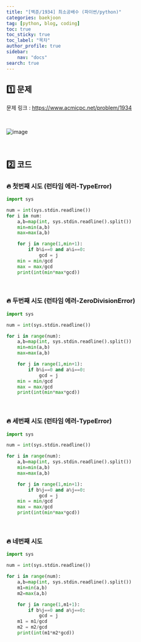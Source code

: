 ```yaml
---
title: "[백준/1934] 최소공배수 (파이썬/python)"
categories: baekjoon
tag: [python, blog, coding]
toc: true
toc_sticky: true
toc_label: "목차"
author_profile: true
sidebar:
    nav: "docs"
search: true
---
```


## 1️⃣ 문제

문제 링크 : <a href="https://www.acmicpc.net/problem/1934" target="_blank">https://www.acmicpc.net/problem/1934</a>

<br/>

![image](https://user-images.githubusercontent.com/52556486/180924951-e7bff878-642f-466e-a0a8-056c1fa1dc03.png)

<br/>

## 2️⃣ 코드
### 🔥 첫번째 시도 (런타임 에러-TypeError)
```python
import sys

num = int(sys.stdin.readline())
for i in num:
    a,b=map(int, sys.stdin.readline().split())
    min=min(a,b)
    max=max(a,b)

    for j in range(1,min+1):
        if b%i==0 and a%i==0:
            gcd = j
    min = min/gcd
    max = max/gcd
    print(int(min*max*gcd))
```
<br/>

### 🔥 두번째 시도 (런타임 에러-ZeroDivisionError)
```python
import sys

num = int(sys.stdin.readline())

for i in range(num):
    a,b=map(int, sys.stdin.readline().split())
    min=min(a,b)
    max=max(a,b)

    for j in range(1,min+1):
        if b%i==0 and a%i==0:
            gcd = j
    min = min/gcd
    max = max/gcd
    print(int(min*max*gcd))
```
<br/>

### 🔥 세번째 시도 (런타임 에러-TypeError)
```python
import sys

num = int(sys.stdin.readline())

for i in range(num):
    a,b=map(int, sys.stdin.readline().split())
    min=min(a,b)
    max=max(a,b)

    for j in range(1,min+1):
        if b%j==0 and a%j==0:
            gcd = j
    min = min/gcd
    max = max/gcd
    print(int(min*max*gcd))
```
<br/>

### 🔥 네번째 시도
```python
import sys

num = int(sys.stdin.readline())

for i in range(num):
    a,b=map(int, sys.stdin.readline().split())
    m1=min(a,b)
    m2=max(a,b)

    for j in range(1,m1+1):
        if b%j==0 and a%j==0:
            gcd = j
    m1 = m1/gcd
    m2 = m2/gcd
    print(int(m1*m2*gcd))
```